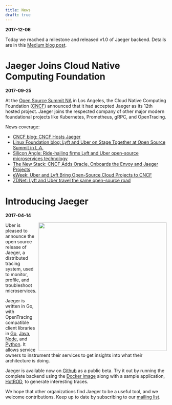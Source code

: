 ```yaml
---
title: News
draft: true
---
```


**2017-12-06**

Today we reached a milestone and released v1.0 of Jaeger backend. Details are in this
[Medium blog post](https://medium.com/jaegertracing/announcing-jaeger-1-0-37b5990cc59b).

# Jaeger Joins Cloud Native Computing Foundation
**2017-09-25**

At the [Open Source Summit NA](http://events.linuxfoundation.org/events/open-source-summit-north-america) in Los Angeles,
the Cloud Native Computing Foundation ([CNCF](http://cncf.io)) announced that it had accepted Jaeger as its 12th hosted project.
Jaeger joins the respected company of other major modern foundational projects like Kubernetes, Prometheus, gRPC, and OpenTracing.

News coverage:

  * [CNCF blog: CNCF Hosts Jaeger](https://www.cncf.io/blog/2017/09/13/cncf-hosts-jaeger/)
  * [Linux Foundation blog: Lyft and Uber on Stage Together at Open Source Summit in L.A.](https://www.linuxfoundation.org/blog/lyft-and-uber-on-stage-together-at-open-source-summit-in-l-a/)
  * [Silicon Angle: Ride-hailing firms Lyft and Uber open-source microservices technology](https://siliconangle.com/blog/2017/09/13/ride-sharing-firms-lyft-uber-donate-microservices-tech-open-source-community/)
  * [The New Stack: CNCF Adds Oracle, Onboards the Envoy and Jaeger Projects](https://thenewstack.io/cncf-adds-oracle-onboards-envoy-jaeger-projects/)
  * [eWeek: Uber and Lyft Bring Open-Source Cloud Projects to CNCF](http://www.eweek.com/cloud/uber-and-lyft-bring-open-source-cloud-projects-to-cncf)
  * [ZDNet: Lyft and Uber travel the same open-source road](http://www.zdnet.com/article/lyft-and-uber-travel-the-same-open-source-road/)

# Introducing Jaeger
**2017-04-14**

<img align="right" src="/img/jaeger-vector.svg" width=400>
Uber is pleased to announce the open source release of Jaeger, a distributed tracing system, used to monitor, profile, and troubleshoot microservices.

Jaeger is written in Go, with OpenTracing compatible client libraries in [Go](https://github.com/jaegertracing/jaeger-client-go), [Java](https://github.com/jaegertracing/jaeger-client-java), [Node](https://github.com/jaegertracing/jaeger-client-node), and [Python](https://github.com/jaegertracing/jaeger-client-python). It allows service owners to instrument their services to get insights into what their architecture is doing.

Jaeger is available now on [Github](https://github.com/jaegertracing/jaeger) as a public beta. Try it out by running the complete backend using the [Docker image](http://jaeger.readthedocs.io/en/latest/getting_started/#all-in-one-docker-image) along with a sample application, [HotROD](http://jaeger.readthedocs.io/en/latest/getting_started/#sample-application), to generate interesting traces.

We hope that other organizations find Jaeger to be a useful tool, and we welcome contributions.
Keep up to date by subscribing to our [mailing list](https://groups.google.com/forum/#!forum/jaeger-tracing).
